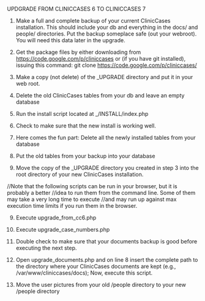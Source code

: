 UPDGRADE FROM CLINICCASES 6 TO CLINICCASES 7

1. 	Make a full and complete backup of your current ClinicCases installation.
	This should include your db and everything in the docs/ and people/ directories.
	Put the backup someplace safe (out your webroot).  You will need this data later
	in the upgrade.

2. 	Get the package files by either downloading from https://code.google.com/p/cliniccases
	or (if you have git installed), issuing this command:
	git clone https://code.google.com/p/cliniccases/

3.  Make a copy (not delete) of the _UPGRADE directory and put it in your web root.

4.	Delete the old ClinicCases tables from your db and leave an empty database

5.	Run the install script located at _/INSTALL/index.php

5.  Check to make sure that the new install is working well.

6.	Here comes the fun part: Delete all the newly installed tables from your database

7.  Put the old tables from your backup into your database

8.	Move the copy of the _UPGRADE directory you created in step 3 into the root directory of
	your new ClinicCases installation.

//Note that the following scripts can be run in your browser, but it is probably a better
//idea to run them from the command line.  Some of them may take a very long time to execute
//and may run up against max execution time limits if you run them in the browser.

9.	Execute upgrade_from_cc6.php

10.	Execute upgrade_case_numbers.php

11. Double check to make sure that your documents backup is good before executing the next step.

12.	Open upgrade_documents.php and on line 8 insert the complete path to the directory
	where your ClinicCases documents are kept (e.g., /var/www/cliniccases/docs); Now,
	execute this script.

13. Move the user pictures from your old /people directory to your new /people directory